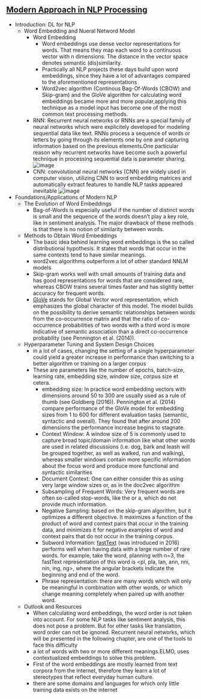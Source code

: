 ## [Modern Approach in NLP Processing](https://compstat-lmu.github.io/seminar_nlp_ss20/introduction-deep-learning-for-nlp.html)
- Introduction: DL for NLP
  - Word Embedding and Nueral Netword Model
    - Word Embedding
      - Word embeddings use dense vector representations for words. That means they map each word to a continuous vector with n dimensions. The distance in the vector space denotes semantic (dis)similarity.
      - Practically all NLP projects these days build upon word embeddings, since they have a lot of advantages compared to the aforementioned representations
      - Word2vec algorithm (Continous Bag-Of-Words (CBOW) and Skip-gram) and the GloVe algorithm for calculating word embeddings became more and more popular,applying this technique as a model input has become one of the most common text processing methods.
    - RNN: Recurrent neural networks or RNNs are a special family of neural networks which were explicitely developed for modeling sequential data like text. RNNs process a sequence of words or letters by going through its elements one by one and capturing information based on the previous elements.One particular reason why recurrent networks have become such a powerful technique in processing sequential data is parameter sharing.
    ![image](https://user-images.githubusercontent.com/16402963/119266494-0b6d7a00-bbb9-11eb-81a5-f36791fd714a.png)
    - CNN: convolutional neural networks (CNN) are widely used in computer vision, utilizing CNN to word embedding matrices and automatically extract features to handle NLP tasks appeared inevitable
    ![image](https://user-images.githubusercontent.com/16402963/119266509-188a6900-bbb9-11eb-84be-6eb3d28e9152.png)
- Foundations/Applications of Modern NLP
  - The Evolution of Word Embeddings
    - Bag-of-Words is especially useful if the number of distinct words is small and the sequence of the words doesn’t play a key role, like in sentiment analysis. The major drawback of these methods is that there is no notion of similarity between words.
  - Methods to Obtain Word Embeddings
    - The basic idea behind learning word embeddings is the so called distributional hypothesis. It states that words that occur in the same contexts tend to have similar meanings. 
    - word2vec algorithms outperform a lot of other standard NNLM models
    - Skip-gram works well with small amounts of training data and has good representations for words that are considered rare, whereas CBOW trains several times faster and has slightly better accuracy for frequent words.
    - [GloVe](https://nlp.stanford.edu/projects/glove/) stands for Global Vector word representation, which emphasizes the global character of this model. The model builds on the possibility to derive semantic relationships between words from the co-occurrence matrix and that the ratio of co-occurrence probabilities of two words with a third word is more indicative of semantic association than a direct co-occurrence probability (see Pennington et al. (2014)). 
  - Hyperparameter Tuning and System Design Choices
    - in a lot of cases, changing the setting of a single hyperparameter could yield a greater increase in performance than switching to a better algorithm or training on a larger corpus
    - These are parameters like the number of epochs, batch-size, learning rate, embedding size, window size, corpus size et cetera.
      - embedding size: In practice word embedding vectors with dimensions around 50 to 300 are usually used as a rule of thumb (see Goldberg (2016)). Pennington et al. (2014) compare performance of the GloVe model for embedding sizes from 1 to 600 for different evaluation tasks (semantic, syntactic and overall). They found that after around 200 dimensions the performance increase begins to stagnate.
      - Context Window: A window size of 5 is commonly used to capture broad topic/domain information like what other words are used in related discussions (i.e. dog, bark and leash will be grouped together, as well as walked, run and walking), whereas smaller windows contain more specific information about the focus word and produce more functional and syntactic similarities
      - Document Context: One can either consider this as using very large window sizes or, as in the doc2vec algorithm 
      - Subsampling of Frequent Words: Very frequent words are often so-called stop-words, like the or a, which do not provide much information.
      - Negative Sampling:  based on the skip-gram algorithm, but it optimizes a different objective. It maximizes a function of the product of word and context pairs that occur in the training data, and minimizes it for negative examples of word and context pairs that do not occur in the training corpus.
      - Subword Information: [fastText](https://fasttext.cc/docs/en/english-vectors.html) (was introduced in 2016) performs well when having data with a large number of rare words. for example, take the word, planning with n=3, the fastText representation of this word is <pl, pla, lan, ann, nni, nin, ing, ng>, where the angular brackets indicate the beginning and end of the word.
      - Phrase representation: there are many words which will only be meaningful in combination with other words, or which change meaning completely when paired up with another word. 
  - Outlook and Resources
    - When calculating word embeddings, the word order is not taken into account. For some NLP tasks like sentiment analysis, this does not pose a problem. But for other tasks like translation, word order can not be ignored. Recurrent neural networks, which will be presented in the following chapter, are one of the tools to face this difficulty
    - a lot of words with two or more different meanings.ELMO, uses contextualized embeddings to solve this problem.
    - First of the word embeddings are mostly learned from text corpora from the internet, therefore they learn a lot of stereotypes that reflect everyday human culture.
    - there are some domains and languages for which only little training data exists on the internet

